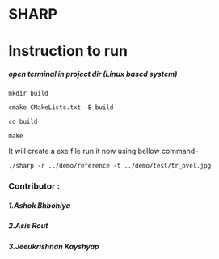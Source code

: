 # SHARP

# Instruction to run
##### open terminal in project dir (Linux based system)
``mkdir build``

``cmake CMakeLists.txt -B build``

``cd build``

``make``

It will create a exe file
run it now using bellow command-

``./sharp -r ../demo/reference -t ../demo/test/tr_ovel.jpg``



### Contributor :
##### 1.Ashok Bhbohiya
##### 2.Asis Rout
##### 3.Jeeukrishnan Kayshyap
